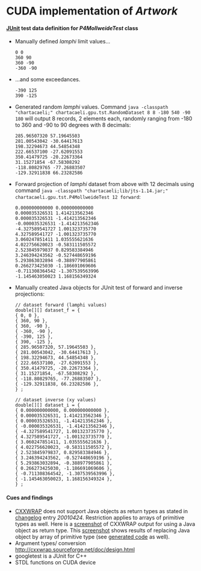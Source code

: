# CUDA implementation of *Artwork*

#### [JUnit](http://junit.org/junit4/) test data definition for *P4MollweideTest* class
- Manually defined *lamphi* limit values...
	```
	0 0
	360 90
	360 -90
	-360 -90
	```

- ...and some exceedances.
	```
	-390 125
	390 -125
	```

- Generated random *lamphi* values. Command `java -classpath "chartacaeli;" chartacaeli.gpu.tst.RandomDataset 8 8 -180 540 -90 180` will output 8 records, 2 elements each, randomly ranging from -180 to 360 and -90 to 90 degrees with 8 decimals:
	```
	285.96507320 57.19645503
	281.00543042 -30.64417613
	198.32294673 44.54854348
	222.66537100 -27.62091553
	350.41479725 -20.22673364
	31.15271854 -67.58308292
	-118.80829765 -77.26883507
	-129.32911838 66.23282586
	```

- Forward projection of *lamphi* dataset from above with 12 decimals using command `java -classpath "chartacaeli;lib/jts-1.14.jar;" chartacaeli.gpu.tst.P4MollweideTest 12 forward`:
	```
	0.000000000000 0.000000000000
	0.000035326531 1.414213562346
	0.000035326531 -1.414213562346
	-0.000035326531 -1.414213562346
	-4.327589541727 1.001323735770
	4.327589541727 -1.001323735770
	3.060247851411 1.035555621636
	4.022756620023 -0.583111505572
	2.523845979837 0.829583384946
	3.246394243562 -0.527448659196
	5.293863032894 -0.388977905861
	0.266273425030 -1.186691069606
	-0.711308364542 -1.307539563996
	-1.145463050023 1.168156349324
	```

- Manually created Java objects for JUnit test of forward and inverse projections:
	```
	// dataset forward (lamphi values)
	double[][] dataset_f = {
	{ 0, 0 },
	{ 360, 90 },
	{ 360, -90 },
	{ -360, -90 },
	{ -390, 125 },
	{ 390, -125 },
	{ 285.96507320, 57.19645503 },
	{ 281.00543042, -30.64417613 },
	{ 198.32294673, 44.54854348 },
	{ 222.66537100, -27.62091553 },
	{ 350.41479725, -20.22673364 },
	{ 31.15271854, -67.58308292 },
	{ -118.80829765, -77.26883507 },
	{ -129.32911838, 66.23282586 },
	} ;

	// dataset inverse (xy values)
	double[][] dataset_i = {
	{ 0.000000000000, 0.000000000000 },
	{ 0.000035326531, 1.414213562346 },
	{ 0.000035326531, -1.414213562346 },
	{ -0.000035326531, -1.414213562346 },
	{ -4.327589541727, 1.001323735770 },
	{ 4.327589541727, -1.001323735770 },
	{ 3.060247851411, 1.035555621636 },
	{ 4.022756620023, -0.583111505572 },
	{ 2.523845979837, 0.829583384946 },
	{ 3.246394243562, -0.527448659196 },
	{ 5.293863032894, -0.388977905861 },
	{ 0.266273425030, -1.186691069606 },
	{ -0.711308364542, -1.307539563996 },
	{ -1.145463050023, 1.168156349324 },
	} ;
	```

#### Cues and findings
- [CXXWRAP](http://sourceforge.net/projects/cxxwrap/) does not support Java objects as return types as stated in [changelog](http://cxxwrap.sourceforge.net/CHANGELOG.txt) entry *20010424*. Restriction applies to arrays of primitive types as well. Here is a [screenshot](screenshot-return-type-object-unsupported.png) of CXXWRAP output for using a Java object as return type. This [screenshot](screenshot-return-type-primitive-array-unsupported.png) shows results of replacing Java object by array of primitive type (see [generated code](screenshot-return-type-primitive-array-unsupported-code.png) as well).
- Argument types/ conversion http://cxxwrap.sourceforge.net/doc/design.html
- googletest is a JUnit for C++
- STDL functions on CUDA device